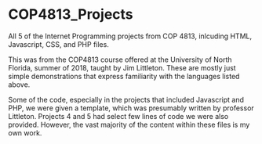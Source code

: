 # COP4813_Projects
All 5 of the Internet Programming projects from COP 4813, inlcuding HTML, Javascript, CSS, and PHP files.

This was from the COP4813 course offered at the University of North Florida, summer of 2018, taught by Jim Littleton.
These are mostly just simple demonstrations that express familiarity with the languages listed above.

Some of the code, especially in the projects that included Javascript and PHP, we were given a template, which was presumably written by professor Littleton. Projects 4 and 5 had select few lines of code we were also provided.
However, the vast majority of the content within these files is my own work.
